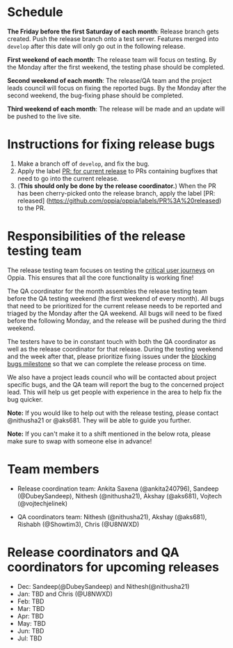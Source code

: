 # Schedule
**The Friday before the first Saturday of each month**: Release branch gets created. Push the release branch onto a test server.
Features merged into `develop` after this date will only go out in the following release.

**First weekend of each month**: The release team will focus on testing. By the Monday after the first weekend, the testing phase should be completed.

**Second weekend of each month**: The release/QA team and the project leads council will focus on fixing the reported bugs. By the Monday after the second weekend, the bug-fixing phase should be completed.

**Third weekend of each month**: The release will be made and an update will be pushed to the live site.

# Instructions for fixing release bugs
1. Make a branch off of `develop`, and fix the bug.
1. Apply the label [PR: for current release](https://github.com/oppia/oppia/labels/PR%3A%20for%20current%20release) to PRs containing bugfixes that need to go into the current release.
1.  (**This should only be done by the release coordinator.**) When the PR has been cherry-picked onto the release branch, apply the label [PR: released] (https://github.com/oppia/oppia/labels/PR%3A%20released) to the PR.

# Responsibilities of the release testing team
The release testing team focuses on testing the [critical user journeys](https://docs.google.com/document/d/1T3HyMU8cMvXY1tyzs801Zgf5oSxLqaHICUH_YZJa4JM/edit#heading=h.ri1uw1xkq033) on Oppia. This ensures that all the core functionality is working fine!

The QA coordinator for the month assembles the release testing team before the QA testing weekend (the first weekend of every month). All bugs that need to be prioritized for the current release needs to be reported and triaged by the Monday after the QA weekend. All bugs will need to be fixed before the following Monday, and the release will be pushed during the third weekend.

The testers have to be in constant touch with both the QA coordinator as well as the release coordinator for that release. During the testing weekend and the week after that, please prioritize fixing issues under the [blocking bugs milestone](https://github.com/oppia/oppia/milestone/39) so that we can complete the release process on time.

We also have a project leads council who will be contacted about project specific bugs, and the QA team will report the bug to the concerned project lead. This will help us get people with experience in the area to help fix the bug quicker.

**Note:** If you would like to help out with the release testing, please contact @nithusha21 or @aks681. They will be able to guide you further. 

**Note:** If you can't make it to a shift mentioned in the below rota, please make sure to swap with someone else in advance! 

# Team members
* Release coordination team: Ankita Saxena (@ankita240796), Sandeep (@DubeySandeep), Nithesh (@nithusha21), Akshay (@aks681), Vojtech (@vojtechjelinek)

* QA coordinators team: Nithesh (@nithusha21), Akshay (@aks681), Rishabh (@Showtim3), Chris (@U8NWXD)

# Release coordinators and QA coordinators for upcoming releases
* Dec: Sandeep(@DubeySandeep) and Nithesh(@nithusha21)
* Jan: TBD and Chris (@U8NWXD)
* Feb: TBD
* Mar: TBD
* Apr: TBD
* May: TBD
* Jun: TBD
* Jul: TBD
